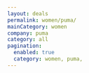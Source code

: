 ```yaml
---
layout: deals
permalink: women/puma/
mainCategory: women
company: puma
category: all
pagination:
  enabled: true
  category: women, puma,
---
```







      

  

